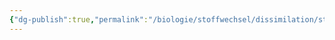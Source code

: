 ```yaml
---
{"dg-publish":true,"permalink":"/biologie/stoffwechsel/dissimilation/stoffwechselvorgaenge/"}
---
```

